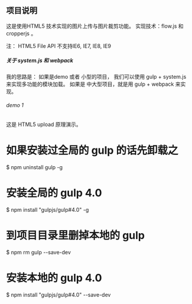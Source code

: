 ## 项目说明
这是使用HTML5 技术实现的图片上传与图片裁剪功能。
实现技术：flow.js 和 cropperjs 。

注： HTML5 File API 不支持IE6, IE7, IE8, IE9

##### 关于 system.js 和 webpack 
我的思路是： 如果是demo 或者 小型的项目， 我们可以使用 gulp + system.js 来实现多功能的模块加载。 如果是 中大型项目，就是用 gulp + webpack 来实现。

###### demo 1
这是 HTML5 upload 原理演示。






# 如果安装过全局的 gulp 的话先卸载之
$ npm uninstall gulp -g

# 安装全局的 gulp 4.0
$ npm install "gulpjs/gulp#4.0" -g

# 到项目目录里删掉本地的 gulp
$ npm rm gulp --save-dev

# 安装本地的 gulp 4.0
$ npm install "gulpjs/gulp#4.0" --save-dev